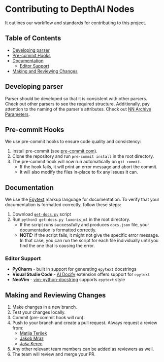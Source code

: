 # Contributing to DepthAI Nodes

It outlines our workflow and standards for contributing to this project.

## Table of Contents

- [Developing parser](#developing-parser)
- [Pre-commit Hooks](#pre-commit-hooks)
- [Documentation](#documentation)
  - [Editor Support](#editor-support)
- [Making and Reviewing Changes](#making-and-reviewing-changes)

## Developing parser

Parser should be developed so that it is consistent with other parsers. Check out other parsers to see the required structure. Additionally, pay attention to the naming of the parser's attributes. Check out [NN Archive Parameters](docs/nn_archive_parameters.md).

## Pre-commit Hooks

We use pre-commit hooks to ensure code quality and consistency:

1. Install pre-commit (see [pre-commit.com](https://pre-commit.com/#install)).
1. Clone the repository and run `pre-commit install` in the root directory.
1. The pre-commit hook will now run automatically on `git commit`.
   - If the hook fails, it will print an error message and abort the commit.
   - It will also modify the files in-place to fix any issues it can.

## Documentation

We use the [Epytext](https://epydoc.sourceforge.net/epytext.html) markup language for documentation.
To verify that your documentation is formatted correctly, follow these steps:

1. Download [`get-docs.py`](https://github.com/luxonis/python-api-analyzer-to-json/blob/main/gen-docs.py) script
1. Run `python3 get-docs.py luxonis_ml` in the root directory.
   - If the script runs successfully and produces `docs.json` file, your documentation is formatted correctly.
   - **NOTE:** If the script fails, it might not give the specific error message. In that case, you can run
     the script for each file individually until you find the one that is causing the error.

### Editor Support

- **PyCharm** - built in support for generating `epytext` docstrings
- **Visual Studie Code** - [AI Docify](https://marketplace.visualstudio.com/items?itemName=AIC.docify) extension offers support for `epytext`
- **NeoVim** - [vim-python-docstring](https://github.com/pixelneo/vim-python-docstring) supports `epytext` style

## Making and Reviewing Changes

1. Make changes in a new branch.
1. Test your changes locally.
1. Commit (pre-commit hook will run).
1. Push to your branch and create a pull request. Always request a review from:
   - [Matija Teršek](https://github.com/tersekmatija)
   - [Jakob Mraz](https://github.com/jkbmrz)
   - [Jaša Kerec](https://github.com/kkeroo)
1. Any other relevant team members can be added as reviewers as well.
1. The team will review and merge your PR.
